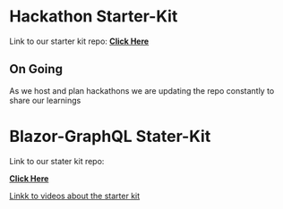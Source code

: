 # Hackathon Starter-Kit

Link to our starter kit repo: 
[**Click Here**](https://github.com/microsoft/hackathon-starter-kit)

## On Going

As we host and plan hackathons we are updating the repo constantly to share our learnings

# Blazor-GraphQL Stater-Kit
Link to our stater kit repo:

[**Click Here**](https://github.com/microsoft/blazor-graphql-starter-kit)

[Linkk to videos about the starter kit](https://www.youtube.com/playlist?list=PLtvmFy4Ed_DLkf9rGvwkHdt3D09I_KnIU)
